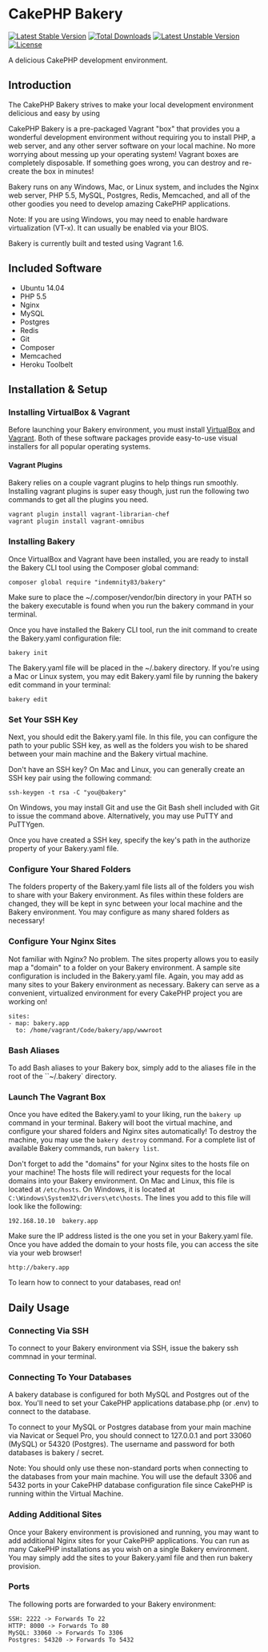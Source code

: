 # CakePHP Bakery

[![Latest Stable Version](https://poser.pugx.org/indemnity83/bakery/v/stable.svg)](https://packagist.org/packages/indemnity83/bakery) [![Total Downloads](https://poser.pugx.org/indemnity83/bakery/downloads.svg)](https://packagist.org/packages/indemnity83/bakery) [![Latest Unstable Version](https://poser.pugx.org/indemnity83/bakery/v/unstable.svg)](https://packagist.org/packages/indemnity83/bakery) [![License](https://poser.pugx.org/indemnity83/bakery/license.svg)](https://packagist.org/packages/indemnity83/bakery)

A delicious CakePHP development environment.

## Introduction

The CakePHP Bakery strives to make your local development environment delicious and easy by using

CakePHP Bakery is a pre-packaged Vagrant "box" that provides you a wonderful development environment without requiring you to install PHP, a web server, and any other server software on your local machine. No more worrying about messing up your operating system! Vagrant boxes are completely disposable. If something goes wrong, you can destroy and re-create the box in minutes!

Bakery runs on any Windows, Mac, or Linux system, and includes the Nginx web server, PHP 5.5, MySQL, Postgres, Redis, Memcached, and all of the other goodies you need to develop amazing CakePHP applications.

Note: If you are using Windows, you may need to enable hardware virtualization (VT-x). It can usually be enabled via your BIOS.

Bakery is currently built and tested using Vagrant 1.6.

## Included Software

 * Ubuntu 14.04
 * PHP 5.5
 * Nginx
 * MySQL
 * Postgres
 * Redis
 * Git
 * Composer
 * Memcached
 * Heroku Toolbelt

## Installation & Setup

### Installing VirtualBox & Vagrant

Before launching your Bakery environment, you must install [VirtualBox]() and [Vagrant](). Both of these software packages provide easy-to-use visual installers for all popular operating systems.

#### Vagrant Plugins

Bakery relies on a couple vagrant plugins to help things run smoothly. Installing vagrant plugins is super easy though, just run the following two commands to get all the plugins you need.

    vagrant plugin install vagrant-librarian-chef
    vagrant plugin install vagrant-omnibus

### Installing Bakery

Once VirtualBox and Vagrant have been installed, you are ready to install the Bakery CLI tool using the Composer global command:

    composer global require "indemnity83/bakery"

Make sure to place the ~/.composer/vendor/bin directory in your PATH so the bakery executable is found when you run the bakery command in your terminal.

Once you have installed the Bakery CLI tool, run the init command to create the Bakery.yaml configuration file:

    bakery init

The Bakery.yaml file will be placed in the ~/.bakery directory. If you're using a Mac or Linux system, you may edit Bakery.yaml file by running the bakery edit command in your terminal:

    bakery edit

### Set Your SSH Key

Next, you should edit the Bakery.yaml file. In this file, you can configure the path to your public SSH key, as well as the folders you wish to be shared between your main machine and the Bakery virtual machine.

Don't have an SSH key? On Mac and Linux, you can generally create an SSH key pair using the following command:

    ssh-keygen -t rsa -C "you@bakery"

On Windows, you may install Git and use the Git Bash shell included with Git to issue the command above. Alternatively, you may use PuTTY and PuTTYgen.

Once you have created a SSH key, specify the key's path in the authorize property of your Bakery.yaml file.

### Configure Your Shared Folders

The folders property of the Bakery.yaml file lists all of the folders you wish to share with your Bakery environment. As files within these folders are changed, they will be kept in sync between your local machine and the Bakery environment. You may configure as many shared folders as necessary!

### Configure Your Nginx Sites

Not familiar with Nginx? No problem. The sites property allows you to easily map a "domain" to a folder on your Bakery environment. A sample site configuration is included in the Bakery.yaml file. Again, you may add as many sites to your Bakery environment as necessary. Bakery can serve as a convenient, virtualized environment for every CakePHP project you are working on!

    sites:
    - map: bakery.app
      to: /home/vagrant/Code/bakery/app/wwwroot

### Bash Aliases

To add Bash aliases to your Bakery box, simply add to the aliases file in the root of the ``~/.bakery` directory.

### Launch The Vagrant Box

Once you have edited the Bakery.yaml to your liking, run the `bakery up` command in your terminal. Bakery will boot the virtual machine, and configure your shared folders and Nginx sites automatically! To destroy the machine, you may use the `bakery destroy` command. For a complete list of available Bakery commands, run `bakery list`.

Don't forget to add the "domains" for your Nginx sites to the hosts file on your machine! The hosts file will redirect your requests for the local domains into your Bakery environment. On Mac and Linux, this file is located at `/etc/hosts`. On Windows, it is located at `C:\Windows\System32\drivers\etc\hosts`. The lines you add to this file will look like the following:

    192.168.10.10  bakery.app

Make sure the IP address listed is the one you set in your Bakery.yaml file. Once you have added the domain to your hosts file, you can access the site via your web browser!

    http://bakery.app

To learn how to connect to your databases, read on!


## Daily Usage

### Connecting Via SSH

To connect to your Bakery environment via SSH, issue the bakery ssh commnad in your terminal.

### Connecting To Your Databases

A bakery database is configured for both MySQL and Postgres out of the box. You'll need to set your CakePHP applications database.php (or .env) to connect to the database.

To connect to your MySQL or Postgres database from your main machine via Navicat or Sequel Pro, you should connect to 127.0.0.1 and port 33060 (MySQL) or 54320 (Postgres). The username and password for both databases is bakery / secret.

Note: You should only use these non-standard ports when connecting to the databases from your main machine. You will use the default 3306 and 5432 ports in your CakePHP database configuration file since CakePHP is running within the Virtual Machine.

### Adding Additional Sites

Once your Bakery environment is provisioned and running, you may want to add additional Nginx sites for your CakePHP applications. You can run as many CakePHP installations as you wish on a single Bakery environment. You may simply add the sites to your Bakery.yaml file and then run bakery provision.

### Ports

The following ports are forwarded to your Bakery environment:

    SSH: 2222 -> Forwards To 22
    HTTP: 8000 -> Forwards To 80
    MySQL: 33060 -> Forwards To 3306
    Postgres: 54320 -> Forwards To 5432
